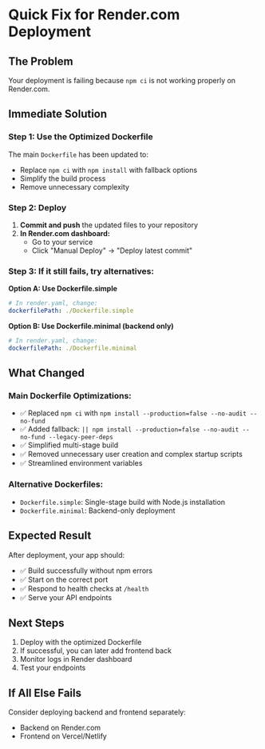 # Quick Fix for Render.com Deployment

## The Problem
Your deployment is failing because `npm ci` is not working properly on Render.com.

## Immediate Solution

### Step 1: Use the Optimized Dockerfile
The main `Dockerfile` has been updated to:
- Replace `npm ci` with `npm install` with fallback options
- Simplify the build process
- Remove unnecessary complexity

### Step 2: Deploy
1. **Commit and push** the updated files to your repository
2. **In Render.com dashboard:**
   - Go to your service
   - Click "Manual Deploy" → "Deploy latest commit"

### Step 3: If it still fails, try alternatives:

**Option A: Use Dockerfile.simple**
```yaml
# In render.yaml, change:
dockerfilePath: ./Dockerfile.simple
```

**Option B: Use Dockerfile.minimal (backend only)**
```yaml
# In render.yaml, change:
dockerfilePath: ./Dockerfile.minimal
```

## What Changed

### Main Dockerfile Optimizations:
- ✅ Replaced `npm ci` with `npm install --production=false --no-audit --no-fund`
- ✅ Added fallback: `|| npm install --production=false --no-audit --no-fund --legacy-peer-deps`
- ✅ Simplified multi-stage build
- ✅ Removed unnecessary user creation and complex startup scripts
- ✅ Streamlined environment variables

### Alternative Dockerfiles:
- `Dockerfile.simple`: Single-stage build with Node.js installation
- `Dockerfile.minimal`: Backend-only deployment

## Expected Result
After deployment, your app should:
- ✅ Build successfully without npm errors
- ✅ Start on the correct port
- ✅ Respond to health checks at `/health`
- ✅ Serve your API endpoints

## Next Steps
1. Deploy with the optimized Dockerfile
2. If successful, you can later add frontend back
3. Monitor logs in Render dashboard
4. Test your endpoints

## If All Else Fails
Consider deploying backend and frontend separately:
- Backend on Render.com
- Frontend on Vercel/Netlify
